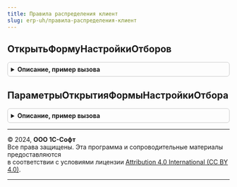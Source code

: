 ```yaml
---
title: Правила распределения клиент
slug: erp-uh/правила-распределения-клиент
---
```



## ОткрытьФормуНастройкиОтборов
<details style="margin: 1em 0; padding: 0.5em; border: 1px solid #ccc; border-radius: 6px;">

<summary style="font-weight: bold; cursor: pointer;">Описание, пример вызова</summary>

```bsl

// Открывает форму настройки отборов для правил распределения статей расходов.
// Параметры:
//	Форма - ФормаКлиентскогоПриложения - форма владелец из которой открывается настройка отбора.
//	ПараметрыОткрытия - см. ПараметрыОткрытияФормыНастройкиОтбора
Процедура ОткрытьФормуНастройкиОтборов(Форма, ПараметрыОткрытия) Экспорт
```

Пример вызова
```bsl
ПравилаРаспределенияКлиент.ОткрытьФормуНастройкиОтборов(Форма, ПараметрыОткрытия) 
```
</details>

## ПараметрыОткрытияФормыНастройкиОтбора
<details style="margin: 1em 0; padding: 0.5em; border: 1px solid #ccc; border-radius: 6px;">

<summary style="font-weight: bold; cursor: pointer;">Описание, пример вызова</summary>

```bsl

// Конструктор параметров открытия формы настройки отборов постатейных расходов.
// Возвращаемое значение:
//	Структура - параметры открытия.
Функция ПараметрыОткрытияФормыНастройкиОтбора() Экспорт
```

Пример вызова
```bsl
Результат = ПравилаРаспределенияКлиент.ПараметрыОткрытияФормыНастройкиОтбора() 
```
</details>

---

© 2024, **ООО 1С-Софт**  
Все права защищены. Эта программа и сопроводительные материалы предоставляются  
в соответствии с условиями лицензии [Attribution 4.0 International (CC BY 4.0)](https://creativecommons.org/licenses/by/4.0/legalcode).

---
